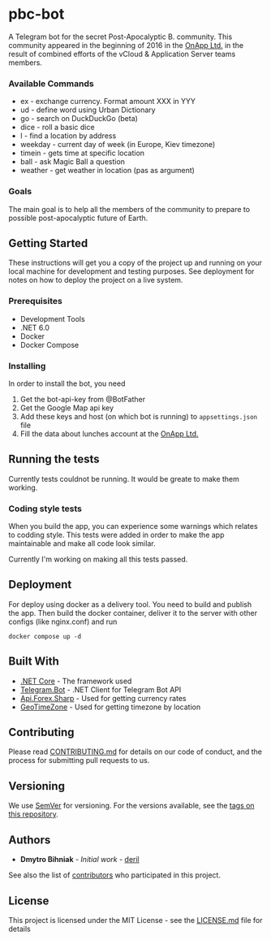 # pbc-bot

A Telegram bot for the secret Post-Apocalyptic B. community. This community appeared in the beginning of 2016 in the [OnApp Ltd.](http://www.onapp.com) in the result of combined efforts of the vCloud & Application Server teams members.

### Available Commands

- ex - exchange currency. Format amount XXX in YYY
- ud - define word using Urban Dictionary
- go - search on DuckDuckGo (beta)
- dice - roll a basic dice
- l - find a location by address
- weekday - current day of week (in Europe, Kiev timezone)
- timein - gets time at specific location
- ball - ask Magic Ball a question
- weather - get weather in location (pas as argument)


### Goals

The main goal is to help all the members of the community to prepare to possible post-apocalyptic future of Earth.

## Getting Started

These instructions will get you a copy of the project up and running on your local machine for development and testing purposes. See deployment for notes on how to deploy the project on a live system.

### Prerequisites

- Development Tools
- .NET 6.0
- Docker
- Docker Compose

### Installing

In order to install the bot, you need
1. Get the bot-api-key from @BotFather
2. Get the Google Map api key
3. Add these keys and host (on which bot is running) to `appsettings.json` file
4. Fill the data about lunches account at the [OnApp Ltd.](http://www.onapp.com)

## Running the tests

Currently tests couldnot be running. It would be greate to make them working.

### Coding style tests

When you build the app, you can experience some warnings which relates to codding style. This tests were added in order to make the app maintainable and make all code look similar.

Currently I'm working on making all this tests passed.

## Deployment

For deploy using docker as a delivery tool. You need to build and publish the app. Then build the docker container, deliver it to the server with other configs (like nginx.conf) and run

```docker compose up -d```

## Built With

* [.NET Core](https://github.com/dotnet/core) - The framework used
* [Telegram.Bot](https://github.com/TelegramBots/telegram.bot) - .NET Client for Telegram Bot API
* [Api.Forex.Sharp](https://github.com/ApiForex/Api.Forex.Sharp) - Used for getting currency rates
* [GeoTimeZone](https://github.com/mj1856/GeoTimeZone) - Used for getting timezone by location

## Contributing

Please read [CONTRIBUTING.md](https://gist.github.com/PurpleBooth/b24679402957c63ec426) for details on our code of conduct, and the process for submitting pull requests to us.

## Versioning

We use [SemVer](http://semver.org/) for versioning. For the versions available, see the [tags on this repository](https://github.com/deril/jewish-bot-c/tags).

## Authors

* **Dmytro Bihniak** - *Initial work* - [deril](https://github.com/deril)

See also the list of [contributors](https://github.com/deril/jewish-bot-c/contributors) who participated in this project.

## License

This project is licensed under the MIT License - see the [LICENSE.md](LICENSE.md) file for details
